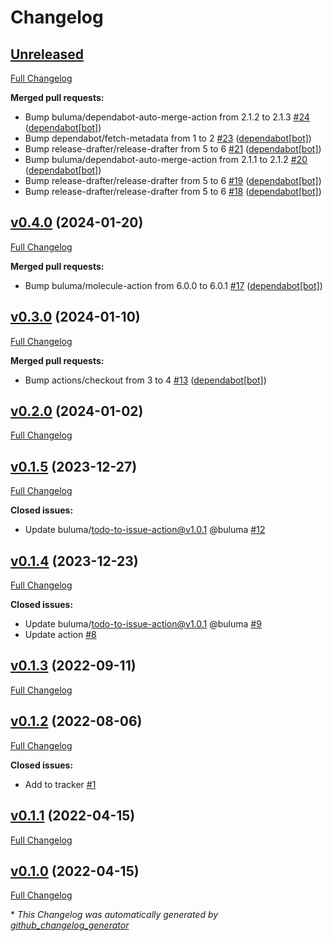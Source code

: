 # Changelog

## [Unreleased](https://github.com/buluma/ansible-role-elastic_repo/tree/HEAD)

[Full Changelog](https://github.com/buluma/ansible-role-elastic_repo/compare/v0.4.0...HEAD)

**Merged pull requests:**

- Bump buluma/dependabot-auto-merge-action from 2.1.2 to 2.1.3 [\#24](https://github.com/buluma/ansible-role-elastic_repo/pull/24) ([dependabot[bot]](https://github.com/apps/dependabot))
- Bump dependabot/fetch-metadata from 1 to 2 [\#23](https://github.com/buluma/ansible-role-elastic_repo/pull/23) ([dependabot[bot]](https://github.com/apps/dependabot))
- Bump release-drafter/release-drafter from 5 to 6 [\#21](https://github.com/buluma/ansible-role-elastic_repo/pull/21) ([dependabot[bot]](https://github.com/apps/dependabot))
- Bump buluma/dependabot-auto-merge-action from 2.1.1 to 2.1.2 [\#20](https://github.com/buluma/ansible-role-elastic_repo/pull/20) ([dependabot[bot]](https://github.com/apps/dependabot))
- Bump release-drafter/release-drafter from 5 to 6 [\#19](https://github.com/buluma/ansible-role-elastic_repo/pull/19) ([dependabot[bot]](https://github.com/apps/dependabot))
- Bump release-drafter/release-drafter from 5 to 6 [\#18](https://github.com/buluma/ansible-role-elastic_repo/pull/18) ([dependabot[bot]](https://github.com/apps/dependabot))

## [v0.4.0](https://github.com/buluma/ansible-role-elastic_repo/tree/v0.4.0) (2024-01-20)

[Full Changelog](https://github.com/buluma/ansible-role-elastic_repo/compare/v0.3.0...v0.4.0)

**Merged pull requests:**

- Bump buluma/molecule-action from 6.0.0 to 6.0.1 [\#17](https://github.com/buluma/ansible-role-elastic_repo/pull/17) ([dependabot[bot]](https://github.com/apps/dependabot))

## [v0.3.0](https://github.com/buluma/ansible-role-elastic_repo/tree/v0.3.0) (2024-01-10)

[Full Changelog](https://github.com/buluma/ansible-role-elastic_repo/compare/v0.2.0...v0.3.0)

**Merged pull requests:**

- Bump actions/checkout from 3 to 4 [\#13](https://github.com/buluma/ansible-role-elastic_repo/pull/13) ([dependabot[bot]](https://github.com/apps/dependabot))

## [v0.2.0](https://github.com/buluma/ansible-role-elastic_repo/tree/v0.2.0) (2024-01-02)

[Full Changelog](https://github.com/buluma/ansible-role-elastic_repo/compare/v0.1.5...v0.2.0)

## [v0.1.5](https://github.com/buluma/ansible-role-elastic_repo/tree/v0.1.5) (2023-12-27)

[Full Changelog](https://github.com/buluma/ansible-role-elastic_repo/compare/v0.1.4...v0.1.5)

**Closed issues:**

- Update buluma/todo-to-issue-action@v1.0.1 @buluma [\#12](https://github.com/buluma/ansible-role-elastic_repo/issues/12)

## [v0.1.4](https://github.com/buluma/ansible-role-elastic_repo/tree/v0.1.4) (2023-12-23)

[Full Changelog](https://github.com/buluma/ansible-role-elastic_repo/compare/v0.1.3...v0.1.4)

**Closed issues:**

- Update buluma/todo-to-issue-action@v1.0.1 @buluma [\#9](https://github.com/buluma/ansible-role-elastic_repo/issues/9)
- Update action [\#8](https://github.com/buluma/ansible-role-elastic_repo/issues/8)

## [v0.1.3](https://github.com/buluma/ansible-role-elastic_repo/tree/v0.1.3) (2022-09-11)

[Full Changelog](https://github.com/buluma/ansible-role-elastic_repo/compare/v0.1.2...v0.1.3)

## [v0.1.2](https://github.com/buluma/ansible-role-elastic_repo/tree/v0.1.2) (2022-08-06)

[Full Changelog](https://github.com/buluma/ansible-role-elastic_repo/compare/v0.1.1...v0.1.2)

**Closed issues:**

- Add to tracker [\#1](https://github.com/buluma/ansible-role-elastic_repo/issues/1)

## [v0.1.1](https://github.com/buluma/ansible-role-elastic_repo/tree/v0.1.1) (2022-04-15)

[Full Changelog](https://github.com/buluma/ansible-role-elastic_repo/compare/v0.1.0...v0.1.1)

## [v0.1.0](https://github.com/buluma/ansible-role-elastic_repo/tree/v0.1.0) (2022-04-15)

[Full Changelog](https://github.com/buluma/ansible-role-elastic_repo/compare/5daf720e129d3f955f61825bdbfab41d5b6f28af...v0.1.0)



\* *This Changelog was automatically generated by [github_changelog_generator](https://github.com/github-changelog-generator/github-changelog-generator)*
